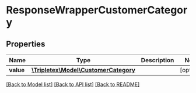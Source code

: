 # ResponseWrapperCustomerCategory

## Properties
Name | Type | Description | Notes
------------ | ------------- | ------------- | -------------
**value** | [**\Tripletex\Model\CustomerCategory**](CustomerCategory.md) |  | [optional] 

[[Back to Model list]](../README.md#documentation-for-models) [[Back to API list]](../README.md#documentation-for-api-endpoints) [[Back to README]](../README.md)


